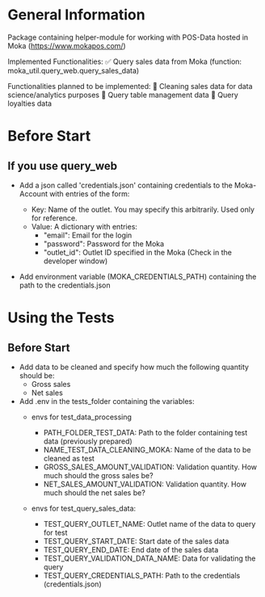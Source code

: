 # General Information
Package containing helper-module for working with POS-Data hosted in Moka (https://www.mokapos.com/)

Implemented Functionalities:
✅ Query sales data from Moka (function: moka_util.query_web.query_sales_data)

Functionalities planned to be implemented:
👷 Cleaning sales data for data science/analytics purposes
👷 Query table management data
👷 Query loyalties data

# Before Start

## If you use query_web

- Add a json called 'credentials.json' containing credentials to the Moka-Account with entries of the form:
    - Key: Name of the outlet. You may specify this arbitrarily. Used only for reference.
    - Value: A dictionary with entries:
        - "email": Email for the login
        - "password": Password for the Moka
        - "outlet_id": Outlet ID specified in the Moka (Check in the developer window)

- Add environment variable (MOKA_CREDENTIALS_PATH) containing the path to the credentials.json

# Using the Tests

## Before Start
- Add data to be cleaned and specify how much the following quantity should be:
    - Gross sales
    - Net sales
- Add .env in the tests_folder containing the variables:
    - envs for test_data_processing
        - PATH_FOLDER_TEST_DATA: Path to the folder containing test data (previously prepared)
        - NAME_TEST_DATA_CLEANING_MOKA: Name of the data to be cleaned as test
        - GROSS_SALES_AMOUNT_VALIDATION: Validation quantity. How much should the gross sales be? 
        - NET_SALES_AMOUNT_VALIDATION: Validation quantity. How much should the net sales be?

    - envs for test_query_sales_data:
        - TEST_QUERY_OUTLET_NAME: Outlet name of the data to query for test
        - TEST_QUERY_START_DATE: Start date of the sales data
        - TEST_QUERY_END_DATE: End date of the sales data
        - TEST_QUERY_VALIDATION_DATA_NAME: Data for validating the query
        - TEST_QUERY_CREDENTIALS_PATH: Path to the credentials (credentials.json)
